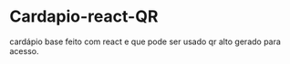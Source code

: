# Cardapio-react-QR
 cardápio base feito com react e que pode ser usado qr alto gerado para acesso.
